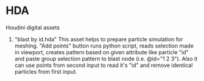 # HDA
Houdini digital assets
1. "blast by id.hda" This asset helps to prepare particle simulation for meshing. "Add points" button runs python script, reads selection
made in viewport, creates pattern based on given attribute like particle "id" and paste group selection pattern to blast node (i.e. 
@id="1 2 3"). Also it can use points from second input to read it's "id" and remove identical particles from first input.

